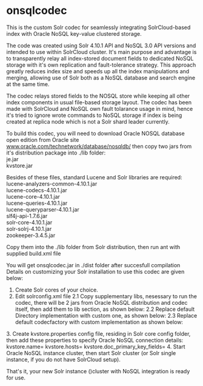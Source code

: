 onsqlcodec
==========
This is the custom Solr codec for seamlessly integrating SolrCloud-based index with Oracle NoSQL key-value clustered storage.

The code was created using Solr 4.10.1 API and NoSQL 3.0 API versions and intended to use within SolrCloud cluster.
It's main purpose and advantage is to transparently relay all index-stored document fields to dedicated NoSQL storage 
with it's own replication and fault-tolerance strategy. This approach greatly reduces index size and speeds up 
all the index manipulations and merging, allowing use of Solr both as a NoSQL database and search engine at the same time.

The codec  relays stored fields to the NOSQL store while keeping all other index components in usual file-based storage layout. The codec has been made with SolrCloud and NoSQL own fault tolarance usage in mind, hence it's tried to ignore wrote commands to NoSQL storage if index is being created at replica node which is not a Solr shard leader currently.<br/>

To build this codec, you will need to download Oracle NOSQL database open edition from Oracle site
www.oracle.com/technetwork/database/nosqldb/
then copy two jars from it's distribution package into ./lib folder:<br/>
je.jar<br/>
kvstore.jar<br/>

Besides of these files, standard Lucene and Solr libraries are required:<br/>
lucene-analyzers-common-4.10.1.jar<br/>
lucene-codecs-4.10.1.jar<br/>
lucene-core-4.10.1.jar<br/>
lucene-queries-4.10.1.jar<br/>
lucene-queryparser-4.10.1.jar<br/>
slf4j-api-1.7.6.jar<br/>
solr-core-4.10.1.jar<br/>
solr-solrj-4.10.1.jar<br/>
zookeeper-3.4.5.jar<br/>

Copy them into the ./lib folder from Solr distribution, then run ant with supplied build.xml file

You will get onsqlcodec.jar in ./dist folder after succesfull compilation
Details on customizing your Solr installation to use this codec are given below:
1. Create Solr cores of your choice.
2. Edit solrconfig.xml file
  2.1 Copy supplementary libs, nesessary to run the codec, there will be 2 jars from Oracle NoSQL distribution and codec itself, 
      then add them to lib section, as shown below:
       <lib path="../onsqlcodec.jar" /> 
       <lib path="../kvstore.jar" /> 
       <lib path="../je.jar" /> 
  2.2 Replace default Directory implementation with custom one, as shown below:
  <directoryFactory name="DirectoryFactory" 
                    class="${solr.directoryFactory:dell.apps.lucene.codecs.onsql.ONSQLWrapperDirectoryFactory}">
  2.3 Replace default codecfactory with custom implementation as shown below:
  <codecFactory class="dell.apps.lucene.codecs.onsql.ONSQLCodecFactory"/>
3. Create kvstore.properties config file, residing in Solr core config folder, then add these properties to specify Oracle NoSQL connection details:
kvstore.name=<put_name_of_your_Oracle_NoSQL_instance_here>
kvstore.hosts=<put_comma_separated_list_of_host:port_connections_to_nosqlstore_here>
kvstore.doc_primary_key_fields=<put_list_of_document_field_names_to_uniquely_identify_doc_here>
4. Start Oracle NoSQL instance cluster, then start Solr cluster (or Solr single instance, if you do not have SolrCloud setup).

That's it, your new Solr instance ()cluster with NoSQL integration is ready for use.






